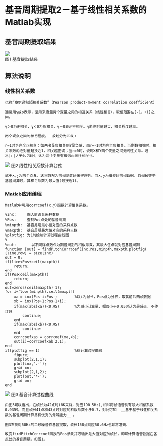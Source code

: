 # 基音周期提取2－基于线性相关系数的Matlab实现

##  基音周期提取结果
![](file:///E:/SpeakRecognize/语音0-10Pth_OK.png)  
图1  基音提取结果

##  算法说明  
###  线性相关系数  
    也称“皮尔逊积矩相关系数”（Pearson product-moment correlation coefficient）

    通常用γ或ρ表示，是用来度量两个变量之间的相互关系（线性相关），取值范围在[-1，+1]之间。

    γ＞0为正相关，γ＜0为负相关，γ＝0表示不相关。γ的绝对值越大，相关程度越高。

    两个现象之间的相关程度，一般划分为四级：

    r=1时为完全正相关；如两者呈负相关则r呈负值，而r=-1时为完全负相关。当例数相等时，相关系数的绝对值越接近1，相关越密切；当r=0时，说明X和Y两个变量之间无线性关系。通常|r|大于0.75时，认为两个变量有很强的线性相关性。

 
![](file:///E:/SpeakRecognize/corrcoef.png)
图2  线性相关系数计算公式 

    式中x,y为两个向量，这里理解为两帧语音的采样序列。当x,y为相邻的两帧数据，且帧长等于基音周其时，其相关系数为最大值(最接近1)。

###  Matlab应用编程  
    Matlab中可用corrcoef(x,y)函数计算相关系数。

```
%inx:     输入的语音采样数据
%Pos:     查找Pos点处的基音周期
%minpth:  基音周期最小值对应的采样点数
%maxpth:  基音周期最大值对应的采样点数
%plotfig: 为1时绘制计算过程曲线图
%
%out:       以不同样点数作为期音周期的相似系数，其最大值点就对应基音周期
function [out] = findPitchCorrcoef(inx,Pos,minpth,maxpth,plotfig)
[line,row] = size(inx);
out = 0;
if(line<Pos+ceil(maxpth))
    return;
end
if(Pos<ceil(maxpth))
    return;
end
out=zeros(ceil(maxpth),1);
for i=floor(minpth):ceil(maxpth)
    xa = inx(Pos-i:Pos);        %以i为帧长，Pos点为分界，取其前后两帧数据
    xb = inx(Pos+1:Pos+1+i);
    if(max(abs(xa))<0.05)       %为减小计算量，幅度小于0.05时认为是噪音，不作计算
        continue;
    end
    if(max(abs(xb))<0.05)
        continue;
    end
    corrcoefxab = corrcoef(xa,xb);
    out(i)=corrcoefxab(2,1);
end
if(plotfig == 1)				%绘计算过程曲线
    figure;
    subplot(2,1,1);
    plot(inx,'.-');
    grid on;
    subplot(2,1,2);
    plot(out,'*-');
    grid on;    
end
```
![](file:///E:/SpeakRecognize/基于自相关系数的基音周期计算.png)
图3  基音计算过程曲线

    由图3可以看出，在帧长为42点时(8K采样，对应190.5Hz),相邻两帧语音具有最大相似系数0.9359。而且帧长41点和43点时对应的相似系数小于0.7，对比可知  __基于基于线性相关系数的基音周期计算具有优秀的分辨能力__ 。  
    
    图3右侧对50Hz的工频噪音作基音提取，帧长158点对应50.6Hz也非常准确。

    改变findPitchCorrcoef函数的Pos参数并取输出最大值对应的帧长，即可计算语音数据在各点处的基音周期。如图1。    



